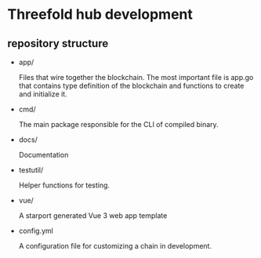 # Threefold hub development

## repository structure

- app/

    Files that wire together the blockchain. The most important file is app.go that contains type definition of the blockchain and functions to create and initialize it.
- cmd/

    The main package responsible for the CLI of compiled binary.
- docs/

    Documentation
- testutil/

    Helper functions for testing.
- vue/

    A starport generated Vue 3 web app template
- config.yml

    A configuration file for customizing a chain in development.
